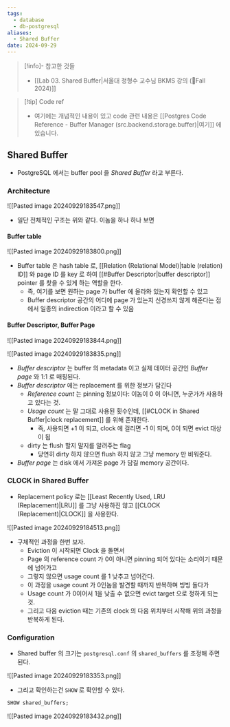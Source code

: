 ```yaml
---
tags:
  - database
  - db-postgresql
aliases:
  - Shared Buffer
date: 2024-09-29
---
```

> [!info]- 참고한 것들
> - [[Lab 03. Shared Buffer|서울대 정형수 교수님 BKMS 강의 (Fall 2024)]]

> [!tip] Code ref
> - 여기에는 개념적인 내용이 있고 code 관련 내용은 [[Postgres Code Reference - Buffer Manager (src.backend.storage.buffer)|여기]] 에 있습니다.

## Shared Buffer

- PostgreSQL 에서는 buffer pool 을 *Shared Buffer* 라고 부른다.

### Architecture

![[Pasted image 20240929183547.png]]

- 일단 전체적인 구조는 위와 같다. 이놈을 하나 하나 보면

#### Buffer table

![[Pasted image 20240929183800.png]]

- Buffer table 은 hash table 로, [[Relation (Relational Model)|table (relation) ID]] 와 page ID 를 key 로 하여 [[#Buffer Descriptor|buffer descriptor]] pointer 를 찾을 수 있게 하는 역할을 한다.
	- 즉, 여기를 보면 원하는 page 가 buffer 에 올라와 있는지 확인할 수 있고
	- Buffer descriptor 공간의 어디에 page 가 있는지 신경쓰지 않게 해준다는 점에서 일종의 indirection 이라고 할 수 있음

#### Buffer Descriptor, Buffer Page

![[Pasted image 20240929183844.png]]

![[Pasted image 20240929183835.png]]

- *Buffer descriptor* 는 buffer 의 metadata 이고 실제 데이터 공간인 *Buffer page* 와 1:1 로 매핑된다.
- *Buffer descriptor* 에는 replacement 를 위한 정보가 담긴다
	- *Reference count* 는 pinning 정보이다: 이놈이 0 이 아니면, 누군가가 사용하고 있다는 것.
	- *Usage count* 는 말 그대로 사용된 횟수인데, [[#CLOCK in Shared Buffer|clock replacement]] 를 위해 존재한다.
		- 즉, 사용되면 +1 이 되고, clock 에 걸리면 -1 이 되며, 0이 되면 evict 대상이 됨
	- dirty 는 flush 할지 말지를 알려주는 flag
		- 당연히 dirty 하지 않으면 flush 하지 않고 그냥 memory 만 비워준다.
- *Buffer page* 는 disk 에서 가져온 page 가 담길 memory 공간이다.

### CLOCK in Shared Buffer

- Replacement policy 로는 [[Least Recently Used, LRU (Replacement)|LRU]] 를 그냥 사용하진 않고 [[CLOCK (Replacement)|CLOCK]] 을 사용한다.

![[Pasted image 20240929184513.png]]

- 구체적인 과정을 한번 보자.
	- Eviction 이 시작되면 Clock 을 돌면서
	- Page 의 reference count 가 0이 아니면 pinning 되어 있다는 소리이기 때문에 넘어가고
	- 그렇지 않으면 usage count 를 1 낮추고 넘어간다.
	- 이 과정을 usage count 가 0인놈을 발견할 때까지 반복하며 빙빙 돌다가
	- Usage count 가 0이어서 1을 낮출 수 없으면 evict target 으로 정하게 되는 것.
	- 그리고 다음 eviction 때는 기존의 clock 의 다음 위치부터 시작해 위의 과정을 반복하게 된다.

### Configuration

- Shared buffer 의 크기는 `postgresql.conf` 의 `shared_buffers` 를 조정해 주면 된다.

![[Pasted image 20240929183353.png]]

- 그리고 확인하는건 `SHOW` 로 확인할 수 있다.

```sql
SHOW shared_buffers;
```

![[Pasted image 20240929183432.png]]
